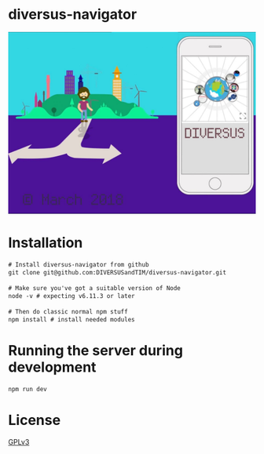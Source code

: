 diversus-navigator
=====

![Image](./images/diversus_little_guy.jpg)

# Installation

    # Install diversus-navigator from github
    git clone git@github.com:DIVERSUSandTIM/diversus-navigator.git

    # Make sure you've got a suitable version of Node
    node -v # expecting v6.11.3 or later

    # Then do classic normal npm stuff
    npm install # install needed modules

# Running the server during development

    npm run dev

# License

[GPLv3](./COPYING)
